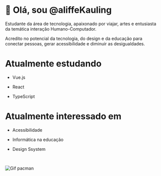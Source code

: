 # 👋 Olá, sou @aliffeKauling

Estudante da área de tecnologia, apaixonado por viajar, artes e entusiasta da temática interação Humano-Computador.

Acredito no potencial da tecnologia, do design e da educação para conectar pessoas, gerar acessibilidade e diminuir as desigualdades.

# Atualmente estudando

- Vue.js

- React

- TypeScript

# Atualmente interessado em

- Acessibilidade

- Informática na educação

- Design Ssystem

<br>

![Gif pacman](https://user-images.githubusercontent.com/75868001/135933525-2710100f-190d-4328-a37d-76a8a818137b.gif)
